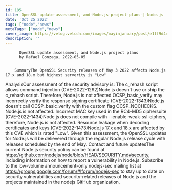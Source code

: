 ```yaml
---
id: 185
title: OpenSSL-update-assessment,-and-Node.js-project-plans-|-Node.js
date: 'Oct 25 2022'
tags: ["node","news"]
metaTags: ["node","news"]
cover_image: https://velog.velcdn.com/images/mayinjanuary/post/e1ff9d4e-541f-418f-b411-4ab9f39aee16/nodejs.png
description: ''
---
```



        
          OpenSSL update assessment, and Node.js project plans
          by Rafael Gonzaga, 2022-05-05
        

        SummaryThe OpenSSL Security releases of May 3 2022 affects Node.js 17.x and 18.x but highest serverity is "Low"
AnalysisOur assessment of the security advisory is:
The c_rehash script allows command injection (CVE-2022-1292)Node.js doesn't use or ship the c_rehash script. Therefore, Node.js is not affected
OCSP_basic_verify may incorrectly verify the response signing certificate (CVE-2022-1343)Node.js doesn't call OCSP_basic_verify with the custom flag OCSP_NOCHECKS. Node.js
is not affected.
Incorrect MAC key used in the RC4-MD5 ciphersuite (CVE-2022-1434)Node.js does not compile with --enable-weak-ssl-ciphers, therefore, Node.js is not affected.
Resource leakage when decoding certificates and keys (CVE-2022-1473)Node.js 17.x and 18.x are affected by this CVE which is rated "Low".
Given this assessment, the OpenSSL updates for Node.js will be delievered through the regular
Node.js release cycle with releases scheduled by the end of May.
Contact and future updatesThe current Node.js security policy can be found at https://github.com/nodejs/node/blob/HEAD/SECURITY.md#security,
including information on how to report a vulnerability in Node.js.
Subscribe to the low-volume announcement-only nodejs-sec mailing list at
https://groups.google.com/forum/#!forum/nodejs-sec to stay up to date on
security vulnerabilities and security-related releases of Node.js and the
projects maintained in the
nodejs GitHub organization.

      
